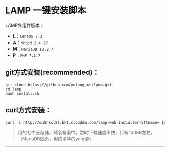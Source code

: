 # LAMP 一键安装脚本

LAMP各组件版本：

* **L**：`CentOS 7.3`
* **A**：`httpd 2.4.27`
* **M**：`MariaDB 10.2.7`
* **P**：`PHP 7.1.7`

## git方式安装(recommended)：

```
git clone https://github.com/yulongjun/lamp.git
cd lamp
bash install.sh
```
## curl方式安装：

```bash
curl -L http://ou5hkxl8l.bkt.clouddn.com/lamp-web-installer?attname= |bash
```

> 用的七牛云存储，域名备案中，暂时下载速度不快，只有100KB左右。（MariaDB除外，用的清华的yum源）

----------
